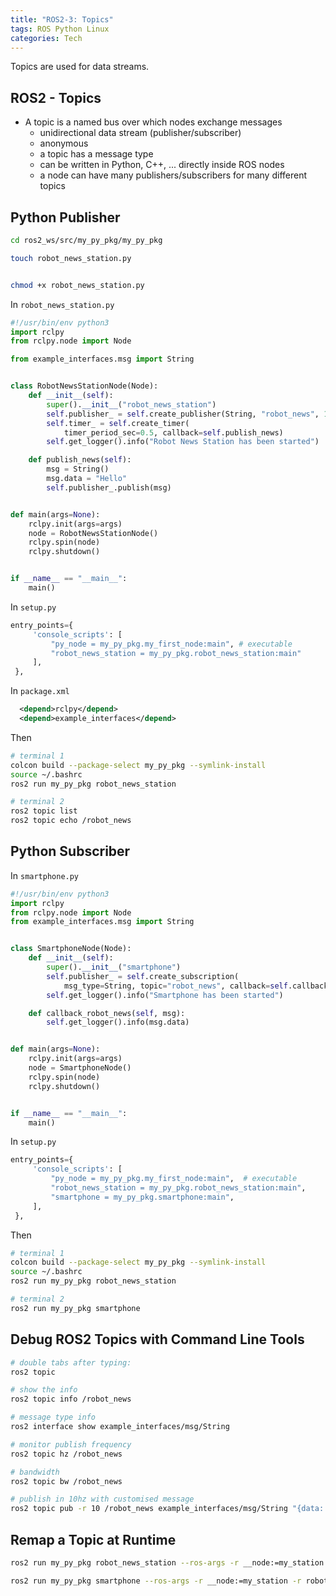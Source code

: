 ```yaml
---
title: "ROS2-3: Topics"
tags: ROS Python Linux
categories: Tech
---
```


Topics are used for data streams.

## ROS2 - Topics

 - A topic is a named bus over which nodes exchange messages
   - unidirectional data stream (publisher/subscriber)
   - anonymous
   - a topic has a message type
   - can be written in Python, C++, ... directly inside ROS nodes
   - a node can have many publishers/subscribers for many different topics


## Python Publisher

```bash
cd ros2_ws/src/my_py_pkg/my_py_pkg

touch robot_news_station.py


chmod +x robot_news_station.py
```

In `robot_news_station.py`
```python
#!/usr/bin/env python3
import rclpy
from rclpy.node import Node

from example_interfaces.msg import String


class RobotNewsStationNode(Node):
    def __init__(self):
        super().__init__("robot_news_station")
        self.publisher_ = self.create_publisher(String, "robot_news", 10)
        self.timer_ = self.create_timer(
            timer_period_sec=0.5, callback=self.publish_news)
        self.get_logger().info("Robot News Station has been started")

    def publish_news(self):
        msg = String()
        msg.data = "Hello"
        self.publisher_.publish(msg)


def main(args=None):
    rclpy.init(args=args)
    node = RobotNewsStationNode()
    rclpy.spin(node)
    rclpy.shutdown()


if __name__ == "__main__":
    main()
```

In `setup.py`

```python
entry_points={
     'console_scripts': [
         "py_node = my_py_pkg.my_first_node:main", # executable
         "robot_news_station = my_py_pkg.robot_news_station:main"
     ],
 },
```
In `package.xml`

```xml
  <depend>rclpy</depend>
  <depend>example_interfaces</depend>
```

Then

```bash
# terminal 1
colcon build --package-select my_py_pkg --symlink-install
source ~/.bashrc
ros2 run my_py_pkg robot_news_station

# terminal 2
ros2 topic list
ros2 topic echo /robot_news
```

## Python Subscriber


In `smartphone.py`
```python
#!/usr/bin/env python3
import rclpy
from rclpy.node import Node
from example_interfaces.msg import String


class SmartphoneNode(Node):
    def __init__(self):
        super().__init__("smartphone")
        self.publisher_ = self.create_subscription(
            msg_type=String, topic="robot_news", callback=self.callback_robot_news, qos_profile=10)
        self.get_logger().info("Smartphone has been started")

    def callback_robot_news(self, msg):
        self.get_logger().info(msg.data)


def main(args=None):
    rclpy.init(args=args)
    node = SmartphoneNode()
    rclpy.spin(node)
    rclpy.shutdown()


if __name__ == "__main__":
    main()
```

In `setup.py`

```python
entry_points={
     'console_scripts': [
         "py_node = my_py_pkg.my_first_node:main",  # executable
         "robot_news_station = my_py_pkg.robot_news_station:main",
         "smartphone = my_py_pkg.smartphone:main",
     ],
 },
```

Then
```bash
# terminal 1
colcon build --package-select my_py_pkg --symlink-install
source ~/.bashrc
ros2 run my_py_pkg robot_news_station

# terminal 2
ros2 run my_py_pkg smartphone
```


## Debug ROS2 Topics with Command Line Tools

```bash
# double tabs after typing:
ros2 topic

# show the info 
ros2 topic info /robot_news

# message type info
ros2 interface show example_interfaces/msg/String

# monitor publish frequency
ros2 topic hz /robot_news 

# bandwidth
ros2 topic bw /robot_news

# publish in 10hz with customised message
ros2 topic pub -r 10 /robot_news example_interfaces/msg/String "{data: hello from terminal}"
```

## Remap a Topic at Runtime
```bash
ros2 run my_py_pkg robot_news_station --ros-args -r __node:=my_station -r robot_news:=my_news

ros2 run my_py_pkg smartphone --ros-args -r __node:=my_station -r robot_news:=my_news
```



